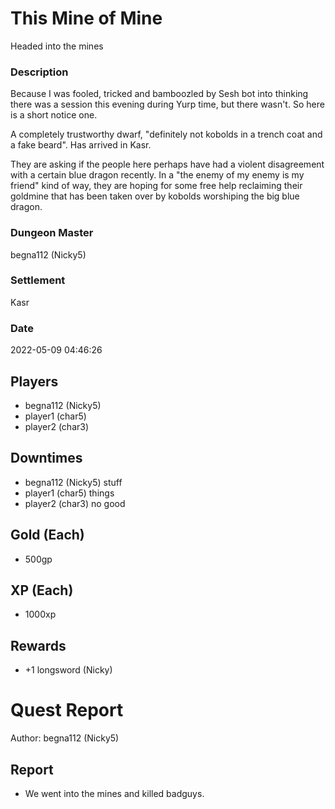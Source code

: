 # This Mine of Mine
Headed into the mines
### Description
Because I was fooled, tricked and bamboozled by Sesh bot into thinking there was a session this evening during Yurp time, but there wasn't. So here is a short notice one.

A completely trustworthy dwarf, "definitely not kobolds in a trench coat and a fake beard". Has arrived in Kasr.

They are asking if the people here perhaps have had a violent disagreement with a certain blue dragon recently. In a "the enemy of my enemy is my friend" kind of way, they are hoping for some free help reclaiming their goldmine that has been taken over by kobolds worshiping the big blue dragon.
### Dungeon Master
begna112 (Nicky5)
### Settlement
Kasr
### Date
2022-05-09 04:46:26
## Players
* begna112 (Nicky5)
* player1 (char5)
* player2 (char3)
## Downtimes
* begna112 (Nicky5) stuff
* player1 (char5) things
* player2 (char3) no good
## Gold (Each)
* 500gp
## XP (Each)
* 1000xp
## Rewards
* +1 longsword (Nicky)
# Quest Report
Author: begna112 (Nicky5)
## Report
* We went into the mines and killed badguys.